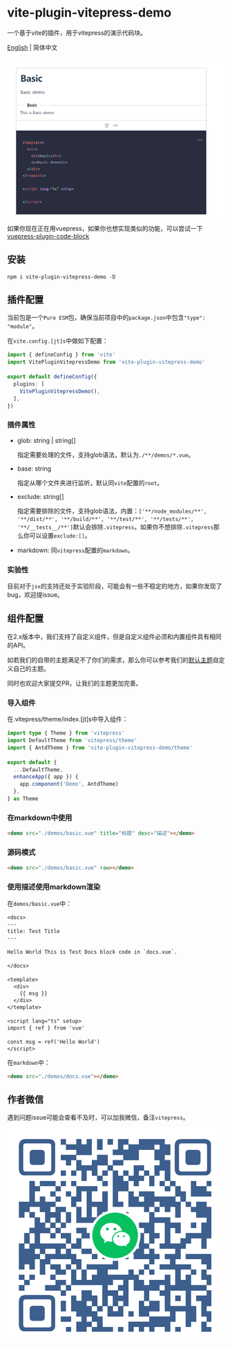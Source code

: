 # vite-plugin-vitepress-demo

一个基于vite的插件，用于vitepress的演示代码块。

[English](./README.md) | 简体中文

![banner](./banner.png)

如果你现在正在用vuepress，如果你也想实现类似的功能，可以尝试一下[vuepress-plugin-code-block](https://github.com/yanyu-fe/vuepress-plugins/tree/main/plugins/code-block)


## 安装

```shell
npm i vite-plugin-vitepress-demo -D

```


## 插件配置

当前包是一个`Pure ESM`包，确保当前项目中的`package.json`中包含`"type": "module"`。


在`vite.config.[jt]s`中做如下配置：

```ts
import { defineConfig } from 'vite'
import VitePluginVitepressDemo from 'vite-plugin-vitepress-demo'

export default defineConfig({
  plugins: [
    VitePluginVitepressDemo(),
  ],
})
```

### 插件属性

* glob: string | string[]

  指定需要处理的文件，支持glob语法，默认为`./**/demos/*.vue`。

* base: string

  指定从哪个文件夹进行监听，默认同`vite`配置的`root`。

* exclude: string[]

  指定需要排除的文件，支持glob语法，内置：`['**/node_modules/**', '**/dist/**', '**/build/**', '**/test/**', '**/tests/**', '**/__tests__/**']`默认会排除`.vitepress`。如果你不想排除`.vitepress`那么你可以设置`exclude:[]`。

* markdown: 同`vitepress`配置的`markdown`。

### 实验性

目前对于`jsx`的支持还处于实验阶段，可能会有一些不稳定的地方，如果你发现了bug，欢迎提issue。

## 组件配置

在2.x版本中，我们支持了自定义组件，但是自定义组件必须和内置组件具有相同的API。

如若我们的自带的主题满足不了你们的需求，那么你可以参考我们的[默认主题](https://github.com/yanyu-fe/vite-plugin-vitepress-demo/tree/main/src/components)自定义自己的主题。

同时也欢迎大家提交PR，让我们的主题更加完善。

### 导入组件

在.vitepress/theme/index.[jt]s中导入组件：

```ts
import type { Theme } from 'vitepress'
import DefaultTheme from 'vitepress/theme'
import { AntdTheme } from 'vite-plugin-vitepress-demo/theme'

export default {
  ...DefaultTheme,
  enhanceApp({ app }) {
    app.component('Demo', AntdTheme)
  },
} as Theme

```


### 在markdown中使用

```md
<demo src="./demos/basic.vue" title="标题" desc="描述"></demo>
```

### 源码模式

```md
<demo src="./demos/basic.vue" raw></demo>
```


### 使用描述使用markdown渲染

在`demos/basic.vue`中：


```vue
<docs>
---
title: Test Title
---

Hello World This is Test Docs block code in `docs.vue`.

</docs>

<template>
  <div>
    {{ msg }}
  </div>
</template>

<script lang="ts" setup>
import { ref } from 'vue'

const msg = ref('Hello World')
</script>

```


在`markdown`中：

```md
<demo src="./demos/docs.vue"></demo>
```


## 作者微信

遇到问题issue可能会查看不及时，可以加我微信，备注`vitepress`。

![wechat](./wechat.png)
